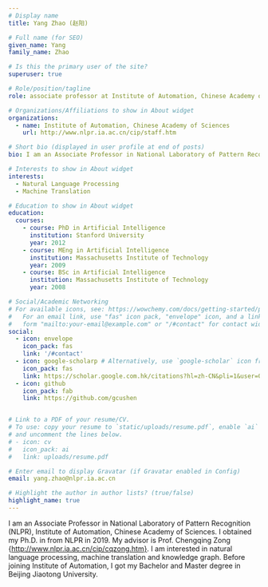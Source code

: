 ```yaml
---
# Display name
title: Yang Zhao (赵阳)

# Full name (for SEO)
given_name: Yang
family_name: Zhao

# Is this the primary user of the site?
superuser: true

# Role/position/tagline
role: associate professor at Institute of Automation, Chinese Academy of Sciences

# Organizations/Affiliations to show in About widget
organizations:
  - name: Institute of Automation, Chinese Academy of Sciences
    url: http://www.nlpr.ia.ac.cn/cip/staff.htm

# Short bio (displayed in user profile at end of posts)
bio: I am an Associate Professor in National Laboratory of Pattern Recognition, Institute of Automation, Chinese Academy of Sciences. I obtained my Ph.D. in from NLPR in 2019. My advisor is Prof. chengqing Zong.  I work on natural language processing, machine translation.

# Interests to show in About widget
interests:
  - Natural Language Processing
  - Machine Translation

# Education to show in About widget
education:
  courses:
    - course: PhD in Artificial Intelligence
      institution: Stanford University
      year: 2012
    - course: MEng in Artificial Intelligence
      institution: Massachusetts Institute of Technology
      year: 2009
    - course: BSc in Artificial Intelligence
      institution: Massachusetts Institute of Technology
      year: 2008

# Social/Academic Networking
# For available icons, see: https://wowchemy.com/docs/getting-started/page-builder/#icons
#   For an email link, use "fas" icon pack, "envelope" icon, and a link in the
#   form "mailto:your-email@example.com" or "/#contact" for contact widget.
social:
  - icon: envelope
    icon_pack: fas
    link: '/#contact'
  - icon: google-scholarp # Alternatively, use `google-scholar` icon from `ai` icon pack
    icon_pack: fas
    link: https://scholar.google.com.hk/citations?hl=zh-CN&pli=1&user=09YqQNsAAAAJ
  - icon: github
    icon_pack: fab
    link: https://github.com/gcushen


# Link to a PDF of your resume/CV.
# To use: copy your resume to `static/uploads/resume.pdf`, enable `ai` icons in `params.yaml`,
# and uncomment the lines below.
# - icon: cv
#   icon_pack: ai
#   link: uploads/resume.pdf

# Enter email to display Gravatar (if Gravatar enabled in Config)
email: yang.zhao@nlpr.ia.ac.cn

# Highlight the author in author lists? (true/false)
highlight_name: true
---
```


I am an Associate Professor in National Laboratory of Pattern Recognition (NLPR), Institute of Automation, Chinese Academy of Sciences. I obtained my Ph.D. in from NLPR in 2019. My advisor is Prof. Chengqing Zong {http://www.nlpr.ia.ac.cn/cip/cqzong.htm}. I am  interested in natural language processing, machine translation and knowledge graph. Before joining Institute of Automation, I got my Bachelor and Master degree in Beijing Jiaotong University. 

